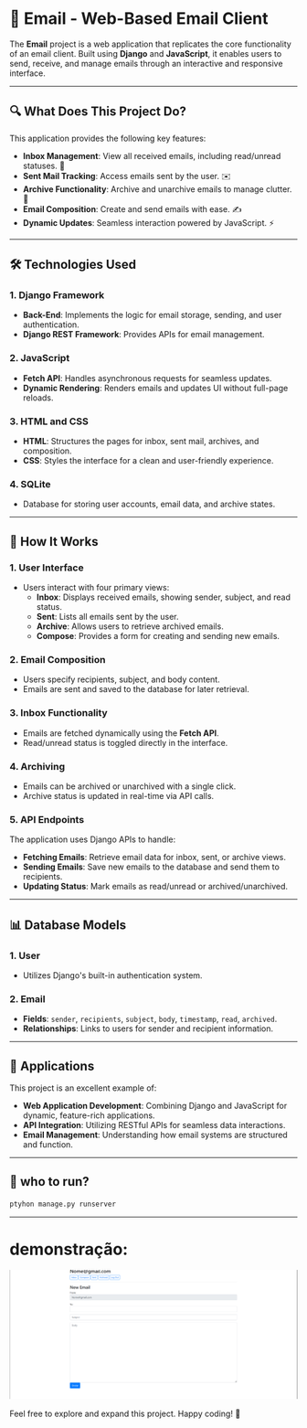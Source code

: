 # 📧 Email - Web-Based Email Client  

The **Email** project is a web application that replicates the core functionality of an email client. Built using **Django** and **JavaScript**, it enables users to send, receive, and manage emails through an interactive and responsive interface.  

---

## 🔍 What Does This Project Do?  

This application provides the following key features:  
- **Inbox Management**: View all received emails, including read/unread statuses. 📨  
- **Sent Mail Tracking**: Access emails sent by the user. ✉️  
- **Archive Functionality**: Archive and unarchive emails to manage clutter. 📂  
- **Email Composition**: Create and send emails with ease. ✍️  
- **Dynamic Updates**: Seamless interaction powered by JavaScript. ⚡  

---

## 🛠️ Technologies Used  

### 1. **Django Framework**  
- **Back-End**: Implements the logic for email storage, sending, and user authentication.  
- **Django REST Framework**: Provides APIs for email management.  

### 2. **JavaScript**  
- **Fetch API**: Handles asynchronous requests for seamless updates.  
- **Dynamic Rendering**: Renders emails and updates UI without full-page reloads.  

### 3. **HTML and CSS**  
- **HTML**: Structures the pages for inbox, sent mail, archives, and composition.  
- **CSS**: Styles the interface for a clean and user-friendly experience.  

### 4. **SQLite**  
- Database for storing user accounts, email data, and archive states.  

---

## 🔧 How It Works  

### 1. User Interface  
- Users interact with four primary views:  
  - **Inbox**: Displays received emails, showing sender, subject, and read status.  
  - **Sent**: Lists all emails sent by the user.  
  - **Archive**: Allows users to retrieve archived emails.  
  - **Compose**: Provides a form for creating and sending new emails.  

### 2. Email Composition  
- Users specify recipients, subject, and body content.  
- Emails are sent and saved to the database for later retrieval.  

### 3. Inbox Functionality  
- Emails are fetched dynamically using the **Fetch API**.  
- Read/unread status is toggled directly in the interface.  

### 4. Archiving  
- Emails can be archived or unarchived with a single click.  
- Archive status is updated in real-time via API calls.  

### 5. API Endpoints  
The application uses Django APIs to handle:  
- **Fetching Emails**: Retrieve email data for inbox, sent, or archive views.  
- **Sending Emails**: Save new emails to the database and send them to recipients.  
- **Updating Status**: Mark emails as read/unread or archived/unarchived.  

---

## 📊 Database Models  

### 1. **User**  
- Utilizes Django's built-in authentication system.  

### 2. **Email**  
- **Fields**: `sender`, `recipients`, `subject`, `body`, `timestamp`, `read`, `archived`.  
- **Relationships**: Links to users for sender and recipient information.  

---

## 🎯 Applications  

This project is an excellent example of:  
- **Web Application Development**: Combining Django and JavaScript for dynamic, feature-rich applications.  
- **API Integration**: Utilizing RESTful APIs for seamless data interactions.  
- **Email Management**: Understanding how email systems are structured and function.  

---

## 🌟 who to run?  

```bash
ptyhon manage.py runserver
```
---  

# demonstração:

![image](image/image.png)


Feel free to explore and expand this project. Happy coding! 🚀  
